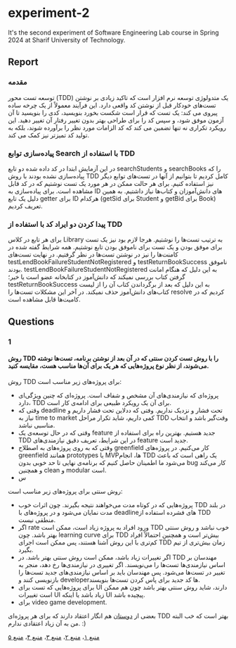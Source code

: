 # experiment-2
It's the second experiment of Software Engineering Lab course in Spring 2024 at Sharif University of Technology.

## Report
### مقدمه
توسعه تست محور (TDD) یک متدولوژی توسعه نرم افزار است که تاکید زیادی بر نوشتن تست‌های خودکار قبل از نوشتن کد واقعی دارد. این فرآیند معمولاً از یک چرخه ساده پیروی می کند: یک تست که قرار است شکست بخورد بنویسید، کدی را بنویسید تا آن آزمون موفق شود، و سپس کد را برای طراحی بهتر بدون تغییر رفتار آن تغییر دهید. این رویکرد تکراری نه تنها تضمین می کند که کد الزامات مورد نظر را برآورده شوند، بلکه به تولید کد تمیزتر نیز کمک می کند.

### پیاده‌سازی توابع Search با استفاده از TDD
در این آزمایش ابتدا در کد داده شده دو تابع searchStudents و searchBooks را که پیاده‌سازی نشده بودند با روش TDD کامل کردیم تا بتوانیم از آنها در تست‌‌های توابع دیگر نیز استفاده کنیم. برای هر حالت ممکن در هر مورد یک تست نوشتیم که در کد قابل مشاهده است. برای پیاده‌سازی به ID های دانش‌آموزان و کتاب‌ها نیاز داشتیم. به همین دلیل یک تابع getter برای ID هرکدام (getSid برای Student و getBid برای Book) تعریف کردیم. 

### پیدا کردن دو ایراد کد با  استفاده از TDD
برای هر تابع در کلاس Library به ترتیب تست‌ها را نوشتیم. هر‌جا لازم بود نیز یک تست برای موفق بودن و یک تست برای ناموفق بودن تابع نوشتیم. همه شرایط گفته شده در کامنت‌ها را نیز در نوشتن تست‌ها در نظر گرفتیم. در نهایت تست‌های testLendBookFailureStudentNotRegistered و testReturnBookSuccess ناموفق بودند. testLendBookFailureStudentNotRegistered به این دلیل که هنگام امانت گرفتن کتاب بررسی نمیکند که دانش‌آموز در کتابخانه عضو است یا خیر؛ testReturnBookSuccess به این دلیل که بعد از برگرداندن کتاب آن را از لیست کتاب‌های دانش‌آموز حذف نمیکند. در آخر این مشکلات تست‌ها را resolve کردیم که در کامیت‌ها قابل مشاهده است.

## Questions
### 1
#### روش TDD را با روش تست کردن سنتی که در آن بعد از نوشتن برنامه، تست‌ها نوشته می‌شوند، از نظر نوع پروژه‌هایی که هر یک برای آن‌ها مناسب هست، مقایسه کنید.
روش TDD برای پروژه‌های زیر مناسب است:
- پروژه‌ای که نیازمندی‌های آن مشخص و شفاف است. پروژه‌ای که چنین ویژگی‌ای دارد، TDD برای آن یک رویکرد طبیعی برای ادامه‌ی کار است.
- وقتی که deadline تحت فشار و نزدیک نداریم. وفتی که ددلاین تحت فشار داریم و نیاز به time to market کمی داریم، شاید تکرار مراحل TDD وقت‌گیر باشد و انتخاب مناسبی نباشد.
- وقتی که در حال توسعه‌ی یک feature جدید هستیم. بهترین راه برای استفاده از TDD در این شرایط، تعریف دقیق نیازمندی‌های feature جدید است.
- وقتی که به روی پروژه‌های به اصطلاح greenfield کار می‌کنیم. در پروژه‌های greenfield همانند prototypes یا MVPها، انجام TDD یک راهی است که باعث می‌شود ما اطمینان حاصل کنیم که برنامه‌ی نهایی تا حد خوبی بدون bug کار می‌کند و همچنین clean و modular است.
- س

روش سنتی برای پروژه‌های زیر مناسب است:
- پروژه‌هایی که در کوتاه مدت می‌خواهند نتیجه بگیرند. چون اثرات خوب TDD در بلند مدت نمایان می‌شود و در پروژه‌های با deadlineهای فشرده استفاده از TDD منطقی نیست.
- اگر rate ورود افراد به پروژه زیاد است، ممکن است TDD خوب نباشد و روش سنتی بهتر باشد. چون learning curve برای TDD بیش‌تر است و همچنین احتمالاً افراد کم‌تری با این روش آشنا هستند، پس ممکن است اجرای TDD زمان بیش‌تری از تیم بگیرد.
- اگر تغییرات زیاد باشد، ممکن است روش سنتی بهتر باشد. در TDD مهندسان بر اساس نیازمندی‌ها تست‌ها را می‌نویسند. اگر تغییری در نیازمندی‌ها رخ دهد، منجر به تغییر در تست‌ها می‌شود. پس مهندسان باید بر اساس نیازمندی‌های جدید تست‌ها را بازنویسی کنند و developerها کد جدید برای پاس کردن تست‌ها بنویسند.
- برای پروژه‌هایی که تست برای UI دارند، شاید روش سنتی بهتر باشد چون هم ممکن است تغییرات UI زیاد باشد یا اینکه UI پیچیده باشد.
- برای video game development.

بعضی از [دوستان](https://www.quora.com/In-what-kind-of-project-is-it-best-to-use-test-driven-development-And-how-much-time-can-it-save-you) هم انگار اعتقاد دارند که برای هر پروژه‌ای TDD بهتر است که خب البته من به آن زیاد اعتقادی ندارم. :)

[منبع ۱](https://www.nan-labs.com/blog/test-driven-development-examples-framework)، [منبع ۲](https://pandaquests.medium.com/projects-not-suitable-for-tdd-test-driven-development-dd7d71e8fe6c)، [منبع ۳](https://www.quora.com/Are-there-any-scenarios-where-TDD-doesn-t-make-sense-for-a-project-as-a-software-engineer)، [منبع ۴](https://softwareengineering.stackexchange.com/questions/41773/does-tdd-really-work-for-complex-projects)، [منبع ۵](https://stackoverflow.com/questions/2314909/is-tdd-overkill-for-small-projects)
